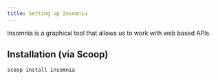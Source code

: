 ```yaml
---
title: Setting up Insomnia
---
```


Insomnia is a graphical tool that allows us to work with web based APIs.

## Installation (via Scoop)

```shell
scoop install insomnia
```
